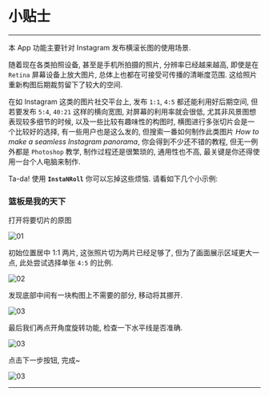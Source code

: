 # 小贴士

---

本 App 功能主要针对 Instagram 发布横滚长图的使用场景.

随着现在各类拍照设备, 甚至是手机所拍摄的照片, 分辨率已经越来越高, 即使是在 `Retina` 屏幕设备上放大图片, 总体上也都在可接受可传播的清晰度范围. 这给照片重新构图后期裁剪留下了较大的空间.

在如 Instagram 这类的图片社交平台上, 发布 `1:1`, `4:5` 都还能利用好后期空间, 但若要发布 `5:4`, `40:21` 这样的横向宽图, 对屏幕的利用率就会很低, 尤其非风景图想表现较多细节的时候, 以及一些比较有趣味性的构图时, 横图进行多张切片会是一个比较好的选择, 有一些用户也是这么发的, 但搜索一番如何制作此类图片 *How to make a seamless Instagram panorama*, 你会得到不少还不错的教程, 但无一例外都是 `Photoshop` 教学, 制作过程还是很繁琐的, 通用性也不高, 最关键是你还得使用一台个人电脑来制作.

Ta-da! 使用 **`InstaNRoll`** 你可以忘掉这些烦恼. 请看如下几个小示例:

### 篮板是我的天下
打开将要切片的原图

![01](https://raw.githubusercontent.com/gifshelf/ac_project/gh-pages/app/iOS/InstaNRoll/tips/tip_01/images/IMG_9385.jpg)

初始位置居中 1:1 两片, 这张照片切为两片已经足够了, 但为了画面展示区域更大一点, 此处尝试选择单张 `4:5` 的比例.

![02](https://raw.githubusercontent.com/gifshelf/ac_project/gh-pages/app/iOS/InstaNRoll/tips/tip_01/images/IMG_9393.jpg)

发现底部中间有一块构图上不需要的部分, 移动将其挪开.

![03](https://raw.githubusercontent.com/gifshelf/ac_project/gh-pages/app/iOS/InstaNRoll/tips/tip_01/images/IMG_9387.jpg)

最后我们再点开角度旋转功能, 检查一下水平线是否准确. 

![03](https://raw.githubusercontent.com/gifshelf/ac_project/gh-pages/app/iOS/InstaNRoll/tips/tip_01/images/IMG_9398.jpg)

点击下一步按钮, 完成~

![03](https://raw.githubusercontent.com/gifshelf/ac_project/gh-pages/app/iOS/InstaNRoll/tips/tip_01/images/IMB_A7uiS6.GIF)




---
